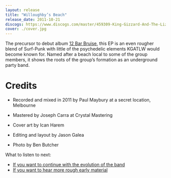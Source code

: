 ```yaml
---
layout: release
title: "Willoughby’s Beach"
release_date: 2011-10-21
discogs: https://www.discogs.com/master/459309-King-Gizzard-And-The-Lizard-Wizard-Willoughbys-Beach
cover: ./cover.jpg
---
```


The precursor to debut album [12 Bar Bruise](../12-bar-bruise), this EP is an even rougher blend of Surf-Punk with little of the psychedelic elements KGATLW would become known for. Named after a beach local to some of the group members, it shows the roots of the group’s formation as an underground party band.

# Credits

* Recorded and mixed in 2011 by Paul Maybury at a secret location, Melbourne  

* Mastered by Joseph Carra at Crystal Mastering  

* Cover art by Ican Harem  

* Editing and layout by Jason Galea  

* Photo by Ben Butcher  

What to listen to next:

*   [If you want to continue with the evolution of the band](../12-bar-bruise)
*   [If you want to hear more rough early material](../teenage-gizzard)
